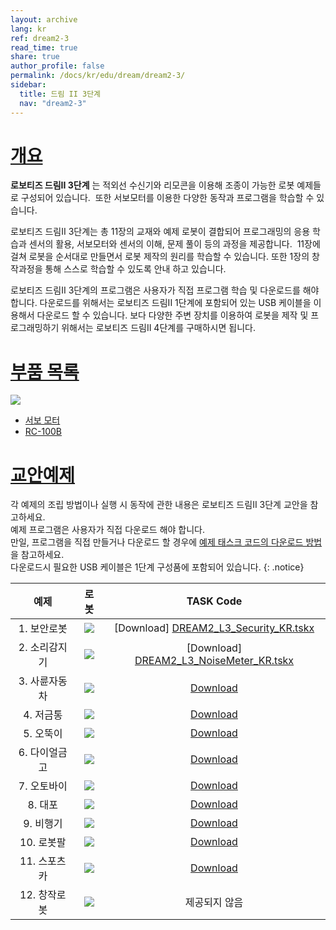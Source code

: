 ```yaml
---
layout: archive
lang: kr
ref: dream2-3
read_time: true
share: true
author_profile: false
permalink: /docs/kr/edu/dream/dream2-3/
sidebar:
  title: 드림 II 3단계
  nav: "dream2-3"
---
```


# [개요](#개요)

**로보티즈 드림II 3단계** 는 적외선 수신기와 리모콘을 이용해 조종이 가능한 로봇 예제들로 구성되어 있습니다.  또한 서보모터를 이용한 다양한 동작과 프로그램을 학습할 수 있습니다.

로보티즈 드림II 3단계는 총 11장의 교재와 예제 로봇이 결합되어 프로그래밍의 응용 학습과 센서의 활용, 서보모터와 센서의 이해, 문제 풀이 등의 과정을 제공합니다.  11장에 걸쳐 로봇을 순서대로 만들면서 로봇 제작의 원리를 학습할 수 있습니다. 또한 1장의 창작과정을 통해 스스로 학습할 수 있도록 안내 하고 있습니다.

로보티즈 드림II 3단계의 프로그램은 사용자가 직접 프로그램 학습 및 다운로드를 해야합니다. 다운로드를 위해서는 로보티즈 드림II 1단계에 포함되어 있는 USB 케이블을 이용해서 다운로드 할 수 있습니다.
보다 다양한 주변 장치를 이용하여 로봇을 제작 및 프로그래밍하기 위해서는 로보티즈 드림II 4단계를 구매하시면 됩니다.

# [부품 목록](#부품-목록)

![](/assets/images/edu/dream/dream2/e-manual_dreamⅡ_lv3_partlist_kr.jpg)

- [서보 모터]
- [RC-100B]

# [교안예제](#교안예제)

각 예제의 조립 방법이나 실행 시 동작에 관한 내용은 로보티즈 드림II 3단계 교안을 참고하세요.  
예제 프로그램은 사용자가 직접 다운로드 해야 합니다.  
만일, 프로그램을 직접 만들거나 다운로드 할 경우에 [예제 태스크 코드의 다운로드 방법]을 참고하세요.  
다운로드시 필요한 USB 케이블은 1단계 구성품에 포함되어 있습니다.
{: .notice}

|예제|로봇|TASK Code|
| :---: | :---: | :---: |
|1. 보안로봇|![](/assets/images/edu/dream/dream2/dreamⅡ_lv3_security_kr.jpg)| [Download] [DREAM2_L3_Security_KR.tskx]|
|2. 소리감지기|![](/assets/images/edu/dream/dream2/dreamⅡ_lv3_noisemeter_kr.jpg)|[Download] [DREAM2_L3_NoiseMeter_KR.tskx]|
|3. 사륜자동차|![](/assets/images/edu/dream/dream2/dreamⅡ_lv3_fourwheeled_kr.jpg)|[Download][DREAM2_L3_FourWheeled_KR.tskx]|
|4. 저금통|![](/assets/images/edu/dream/dream2/dreamⅡ_lv3_coinbank_kr.jpg)|[Download][DREAM2_L3_CoinBank_KR.tskx]|
|5. 오뚝이|![](/assets/images/edu/dream/dream2/dreamⅡ_lv3_tumblingdoll_kr.jpg)|[Download][DREAM2_L3_TumblingDoll_KR.tskx]|
|6. 다이얼금고|![](/assets/images/edu/dream/dream2/dreamⅡ_lv3_dialsafe_kr.jpg)|[Download][DREAM2_L3_DialSafe_KR.tskx]|
|7. 오토바이|![](/assets/images/edu/dream/dream2/dreamⅡ_lv3_motorcycle_kr.jpg)|[Download][DREAM2_L3_Motorcycle_KR.tskx]|
|8. 대포|![](/assets/images/edu/dream/dream2/dreamⅡ_lv3_cannon_kr.jpg)|[Download][DREAM2_L3_Cannon_KR.tskx]|
|9. 비행기|![](/assets/images/edu/dream/dream2/dreamⅡ_lv3_airplane_kr.jpg)|[Download][DREAM2_L3_Airplane_KR.tskx]|
|10. 로봇팔|![](/assets/images/edu/dream/dream2/dreamⅡ_lv3_manipulator_kr.jpg)|[Download][DREAM2_L3_Manipulator_KR.tskx]|
|11. 스포츠카|![](/assets/images/edu/dream/dream2/dreamⅡ_lv3_sportscar_kr.jpg)|[Download][DREAM2_L3_SportsCar_KR.tskx]|
|12. 창작로봇|![](/assets/images/edu/dream/dream2/dreamⅡ_lv3_12_kr.jpg)|제공되지 않음|


[서보 모터]: /docs/kr/parts/motor/servo_motor/
[RC-100B]: /docs/kr/parts/communication/rc-100/
[예제 태스크 코드의 다운로드 방법]: /docs/kr/faq/download_task_code/#cm-150
[DREAM2_L3_Security_KR.tskx]: http://www.robotis.com/service/download.php?no=924
[DREAM2_L3_NoiseMeter_KR.tskx]: http://www.robotis.com/service/download.php?no=923
[DREAM2_L3_FourWheeled_KR.tskx]: http://www.robotis.com/service/download.php?no=920
[DREAM2_L3_CoinBank_KR.tskx]: http://www.robotis.com/service/download.php?no=918
[DREAM2_L3_TumblingDoll_KR.tskx]: http://www.robotis.com/service/download.php?no=926
[DREAM2_L3_DialSafe_KR.tskx]: http://www.robotis.com/service/download.php?no=919
[DREAM2_L3_Motorcycle_KR.tskx]: http://www.robotis.com/service/download.php?no=922
[DREAM2_L3_Cannon_KR.tskx]: http://www.robotis.com/service/download.php?no=917
[DREAM2_L3_Airplane_KR.tskx]: http://www.robotis.com/service/download.php?no=916
[DREAM2_L3_Manipulator_KR.tskx]: http://www.robotis.com/service/download.php?no=921
[DREAM2_L3_SportsCar_KR.tskx]: http://www.robotis.com/service/download.php?no=925
